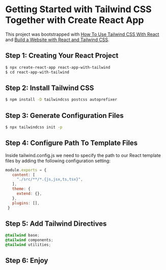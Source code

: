 # Getting Started with Tailwind CSS Together with Create React App

This project was bootstrapped with [How To Use Tailwind CSS With React](https://www.codingthesmartway.com/how-to-use-tailwind-css-with-react/) and [Build a Website with React and Tailwind CSS](https://www.sitepoint.com/react-tailwind-css-build-site/).

## Step 1: Creating Your React Project

```bash
$ npx create-react-app react-app-with-tailwind
$ cd react-app-with-tailwind
```

## Step 2: Install Tailwind CSS

```bash
$ npm install -D tailwindcss postcss autoprefixer
```

## Step 3: Generate Configuration Files

```bash
$ npx tailwindcss init -p
```

## Step 4: Configure Path To Template Files

Inside tailwind.config.js we need to specify the path to our React template files by adding the following configuration setting:

```javascript
module.exports = {
   content: [
     "./src/**/*.{js,jsx,ts,tsx}",
   ],
   theme: {
     extend: {},
   },
   plugins: [],
 }
```

## Step 5: Add Tailwind Directives

```css
@tailwind base;
@tailwind components;
@tailwind utilities;
```

## Step 6: Enjoy
